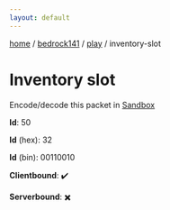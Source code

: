 ```yaml
---
layout: default
---
```


[home](/)  /  [bedrock141](/protocol/bedrock141)  /  [play](/protocol/bedrock141/play)  /  inventory-slot

# Inventory slot

Encode/decode this packet in [Sandbox](../../../sandbox/bedrock141#Play.InventorySlot)

**Id**: 50

**Id** (hex): 32

**Id** (bin): 00110010

**Clientbound**: ✔️

**Serverbound**: ✖️
